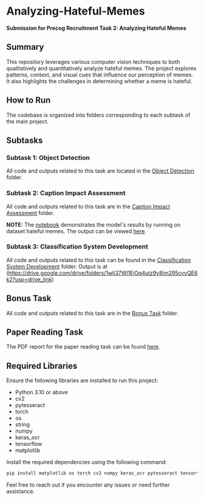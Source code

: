 # Analyzing-Hateful-Memes
**Submission for Precog Recruitment Task 2: Analyzing Hateful Memes**

## Summary
This repository leverages various computer vision techniques to both qualitatively and quantitatively analyze hateful memes. The project explores patterns, context, and visual cues that influence our perception of memes. It also highlights the challenges in determining whether a meme is hateful.

## How to Run
The codebase is organized into folders corresponding to each subtask of the main project.

## Subtasks

### Subtask 1: Object Detection
All code and outputs related to this task are located in the [Object Detection](Object%20Detection) folder.

### Subtask 2: Caption Impact Assessment
All code and outputs related to this task are in the [Caption Impact Assessment](Caption%20Impact%20Assessment) folder.

**NOTE:** The [notebook](Caption%20Impact%20Assessment/Object%20Detection%20and%20Caption%20Impact%20Assessment/objectDetectionWithoutText.ipynb) demonstrates the model's results by running on dataset hateful memes. The output can be viewed [here](https://drive.google.com/drive/folders/1566nRO_lwdV5OJ0o7a6Xgls_9Yq4a6Ca?usp=drive_link).

### Subtask 3: Classification System Development
All code and outputs related to this task can be found in the [Classification System Development](Classification) folder. Output is at   (https://drive.google.com/drive/folders/1wlj37Wl1EjOq4utz9y8im295cvvQE6k2?usp=drive_link)
## Bonus Task
All code and outputs related to this task are in the [Bonus Task](Bonus%20Task) folder.

## Paper Reading Task
The PDF report for the paper reading task can be found [here]([Reading_Task_Report.pdf](https://github.com/rohitsalla/Analyzing-Hateful-Memes/blob/main/research%20paper%20report.pdf)).

## Required Libraries
Ensure the following libraries are installed to run this project:

- Python 3.10 or above
- cv2
- pytesseract
- torch
- os
- string
- numpy
- keras_ocr
- tensorflow
- matplotlib

Install the required dependencies using the following command:
```sh
pip install matplotlib os torch cv2 numpy keras_ocr pytesseract tensorflow string
```

Feel free to reach out if you encounter any issues or need further assistance.
